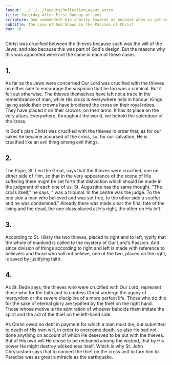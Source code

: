 ```yaml
---
layout: ../../../layouts/ReflectionLayout.astro
title: Saturday After First Sunday of Lent
scripture: God commendeth His charity towards us because when as yet we were sinners, according to the time, Christ died for us.--Rom. v. 8, 9
subtitle: The Love of God Shown in the Passion of Christ
day: 10
---
```


Christ was crucified between the thieves because such was the will of the Jews, and also because this was part of God's design. But the reasons why this was appointed were not the same in each of these cases.

## 1.

As far as the Jews were concerned Our Lord was crucified with the thieves on either side to encourage the suspicion that he too was a criminal. But it fell out otherwise. The thieves themselves have left not a trace in the remembrance of man, while His cross is everywhere held in honour. Kings laying aside their crowns have broidered the cross on their royal robes. They have placed it on their crowns; on their arms. It has its place on the very altars. Everywhere, throughout the world, we behold the splendour of the cross.

In God's plan Christ was crucified with the thieves in order that, as for our sakes he became accursed of the cross, so, for our salvation, He is crucified like an evil thing among evil things.

## 2.

The Pope, St. Leo the Great, says that the thieves were crucified, one on either side of Him, so that in the very appearance of the scene of His suffering there might be set forth that distinction which should be made in the judgment of each one of us. St. Augustine has the same thought. "The cross itself," he says, " was a tribunal. In the centre was the judge. To the one side a man who believed and was set free, to the other side a scoffer and he was condemned." Already there was made clear the final fate of the living and the dead, the one class placed at His right, the other on His left.

## 3.

According to St. Hilary the two thieves, placed to right and to left, typify that the whole of mankind is called to the mystery of Our Lord's Passion. And since division of things according to right and left is made with reference to believers and those who will not believe, one of the two, placed on the right, is saved by justifying faith.

## 4.

As St. Bede says, the thieves who were crucified with Our Lord, represent those who for the faith and to confess Christ undergo the agony of martyrdom or the severe discipline of a more perfect life. Those who do this for the sake of eternal glory are typified by the thief on the right hand. Those whose motive is the admiration of whoever beholds them imitate the spirit and the act of the thief on the left-hand side.

As Christ owed no debt in payment for which a man must die, but submitted to death of His own will, in order to overcome death, so also He had not done anything on account of which He deserved to be put with the thieves. But of His own will He chose to be reckoned among the wicked, that by His power He might destroy wickedness itself. Which is why St. John Chrysostom says that to convert the thief on the cross and to turn him to Paradise was as great a miracle as the earthquake.
